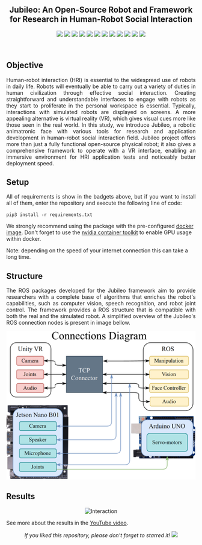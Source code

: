 <h2 align="center">Jubileo: An Open-Source Robot and Framework<br/>for Research in Human-Robot Social Interaction</h2>

<p align="center">
  <img src="https://img.shields.io/badge/ROS-FoxyFitzroy-yellow"/>
  <img src="https://img.shields.io/badge/Numpy-blue"/>
  <img src="https://img.shields.io/badge/Imutils-blue"/>
  <img src="https://img.shields.io/badge/Matplotlib-blue"/>
  <img src="https://img.shields.io/badge/Opencv-blue"/>
  <img src="https://img.shields.io/badge/Dlib-blue"/>
  <img src="https://img.shields.io/badge/CV_bridge-blue"/>
  <img src="https://img.shields.io/badge/Face_recognition-blue"/>
  <img src="https://img.shields.io/badge/Bleedfacedetector-blue"/>
  <img src="https://img.shields.io/badge/Pickle-blue"/>
  <img src="https://img.shields.io/badge/Scipy-blue"/>
  <img src="https://img.shields.io/badge/Google_cloud-blue"/>
</p>
<br/>

## Objective
<p align="justify"> 
  <a>Human-robot interaction (HRI) is essential to the widespread use of robots in daily life. Robots will eventually be able to carry out a variety of duties in human civilization through effective social interaction. Creating straightforward and understandable interfaces to engage with robots as they start to proliferate in the personal workspace is essential. Typically, interactions with simulated robots are displayed on screens. A more appealing alternative is virtual reality (VR), which gives visual cues more like those seen in the real world. In this study, we introduce Jubileo, a robotic animatronic face with various tools for research and application development in human-robot social interaction field. Jubileo project offers more than just a fully functional open-source physical robot; it also gives a comprehensive framework to operate with a VR interface, enabling an immersive environment for HRI application tests and noticeably better deployment speed.</a>  
</p>
  

## Setup
<p align="justify"> 
 <a>All of requirements is show in the badgets above, but if you want to install all of them, enter the repository and execute the following line of code:</a>
</p>

```shell
pip3 install -r requirements.txt
```

We strongly recommend using the package with the pre-configured <a href="https://hub.docker.com/repository/docker/jajaguto/jubileo">docker image</a>. Don't forget to use the <a href="https://docs.nvidia.com/datacenter/cloud-native/container-toolkit/install-guide.html#docker">nvidia container toolkit</a>  to enable GPU usage within docker. 

Note: depending on the speed of your internet connection this can take a long time. 

## Structure
<p align="justify"> 
The ROS packages developed for the Jubileo framework aim to provide researchers with a complete base of algorithms that enriches the robot's capabilities, such as computer vision, speech recognition, and robot joint control. The framework provides a ROS structure that is compatible with both the real and the simulated robot. A simplified overview of the Jubileo's ROS connection nodes is present in image bellow. 
</p>

<p align="center"> 
  <img src="media/diagram.png" alt="Diagram" width="800"/>
</p>

## Results

<p align="center"> 
  <img src="media/interaction.png" alt="Interaction" width="800"/>
</p>

See more about the results in the [YouTube video](https://youtu.be/JuxAU4nFGbk).

<p align="center"> 
  <i>If you liked this repository, please don't forget to starred it!</i>
  <img src="https://img.shields.io/github/stars/JajaGuto/jubileo?style=social"/>
</p>

